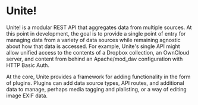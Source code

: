 # Unite!

Unite! is a modular REST API that aggregates data from multiple sources. At this point in
development, the goal is to provide a single point of entry for managing data from a variety of data
sources while remaining agnostic about how that data is accessed. For example, Unite's single API
might allow unified access to the contents of a Dropbox collection, an OwnCloud server, and content
from behind an Apache/mod_dav configuration with HTTP Basic Auth.

At the core, Unite provides a framework for adding functionality in the form of plugins. Plugins can
add data source types, API routes, and additional data to manage, perhaps media tagging and
plalisting, or a way of editing image EXIF data.

